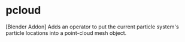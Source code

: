 # pcloud
[Blender Addon] Adds an operator to put the current particle system's particle locations into a point-cloud mesh object.

